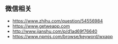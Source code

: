 ## 微信相关

- https://www.zhihu.com/question/54556984
- https://www.getweapp.com
- http://www.jianshu.com/p/d1ad69f76640
- https://www.npmjs.com/browse/keyword/wxapp